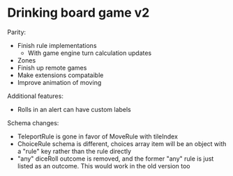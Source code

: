 # Drinking board game v2

Parity:
* Finish rule implementations
  * With game engine turn calculation updates
* Zones
* Finish up remote games
* Make extensions compataible
* Improve animation of moving

Additional features:
* Rolls in an alert can have custom labels

Schema changes:
* TeleportRule is gone in favor of MoveRule with tileIndex
* ChoiceRule schema is different, choices array item will be an object with a "rule" key rather than the rule directly
* "any" diceRoll outcome is removed, and the former "any" rule is just listed as an outcome. This would work in the old version too